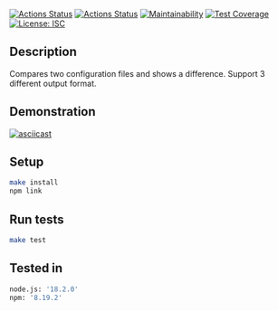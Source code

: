 [![Actions Status](https://github.com/forever-yes/frontend-project-46/workflows/hexlet-check/badge.svg)](https://github.com/forever-yes/frontend-project-46/actions)
[![Actions Status](https://github.com/forever-yes/frontend-project-46/workflows/tests/badge.svg)](https://github.com/forever-yes/frontend-project-46/actions)
[![Maintainability](https://api.codeclimate.com/v1/badges/ab20f1c722345b10a655/maintainability)](https://codeclimate.com/github/forever-yes/frontend-project-46/maintainability)
[![Test Coverage](https://api.codeclimate.com/v1/badges/ab20f1c722345b10a655/test_coverage)](https://codeclimate.com/github/forever-yes/frontend-project-46/test_coverage)
[![License: ISC](https://img.shields.io/badge/License-ISC-blue.svg)](https://opensource.org/licenses/ISC)

## Description
Compares two configuration files and shows a difference.
Support 3 different output format.

## Demonstration 

[![asciicast](https://asciinema.org/a/HrIzcq4eL2kCXFzdYZlAZziwc.svg)](https://asciinema.org/a/HrIzcq4eL2kCXFzdYZlAZziwc)


## Setup
```sh
make install
npm link
```

## Run tests
```sh
make test
```

## Tested in

```sh
node.js: '18.2.0'
npm: '8.19.2'
```
